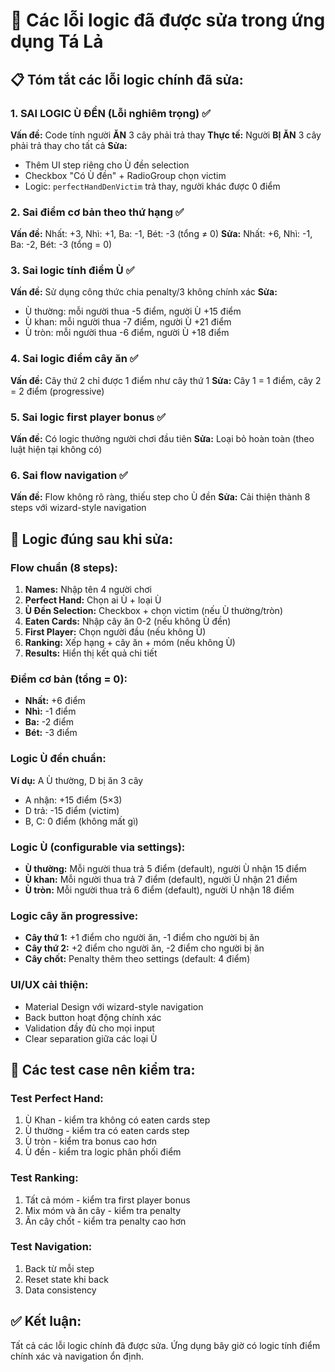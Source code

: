# 🔧 Các lỗi logic đã được sửa trong ứng dụng Tá Lả

## 📋 Tóm tắt các lỗi logic chính đã sửa:

### 1. **SAI LOGIC Ù ĐỀN (Lỗi nghiêm trọng)** ✅
**Vấn đề:** Code tính người **ĂN** 3 cây phải trả thay
**Thực tế:** Người **BỊ ĂN** 3 cây phải trả thay cho tất cả
**Sửa:**
- Thêm UI step riêng cho Ù đền selection
- Checkbox "Có Ù đền" + RadioGroup chọn victim
- Logic: `perfectHandDenVictim` trả thay, người khác được 0 điểm

### 2. **Sai điểm cơ bản theo thứ hạng** ✅
**Vấn đề:** Nhất: +3, Nhì: +1, Ba: -1, Bét: -3 (tổng ≠ 0)
**Sửa:** Nhất: +6, Nhì: -1, Ba: -2, Bét: -3 (tổng = 0)

### 3. **Sai logic tính điểm Ù** ✅
**Vấn đề:** Sử dụng công thức chia penalty/3 không chính xác
**Sửa:**
- Ù thường: mỗi người thua -5 điểm, người Ù +15 điểm
- Ù khan: mỗi người thua -7 điểm, người Ù +21 điểm
- Ù tròn: mỗi người thua -6 điểm, người Ù +18 điểm

### 4. **Sai logic điểm cây ăn** ✅
**Vấn đề:** Cây thứ 2 chỉ được 1 điểm như cây thứ 1
**Sửa:** Cây 1 = 1 điểm, cây 2 = 2 điểm (progressive)

### 5. **Sai logic first player bonus** ✅
**Vấn đề:** Có logic thưởng người chơi đầu tiên
**Sửa:** Loại bỏ hoàn toàn (theo luật hiện tại không có)

### 6. **Sai flow navigation** ✅
**Vấn đề:** Flow không rõ ràng, thiếu step cho Ù đền
**Sửa:** Cải thiện thành 8 steps với wizard-style navigation

## 🎯 Logic đúng sau khi sửa:

### **Flow chuẩn (8 steps):**
1. **Names:** Nhập tên 4 người chơi
2. **Perfect Hand:** Chọn ai Ù + loại Ù
3. **Ù Đền Selection:** Checkbox + chọn victim (nếu Ù thường/tròn)
4. **Eaten Cards:** Nhập cây ăn 0-2 (nếu không Ù đền)
5. **First Player:** Chọn người đầu (nếu không Ù)
6. **Ranking:** Xếp hạng + cây ăn + móm (nếu không Ù)
7. **Results:** Hiển thị kết quả chi tiết

### **Điểm cơ bản (tổng = 0):**
- **Nhất:** +6 điểm
- **Nhì:** -1 điểm
- **Ba:** -2 điểm
- **Bét:** -3 điểm

### **Logic Ù đền chuẩn:**
**Ví dụ:** A Ù thường, D bị ăn 3 cây
- A nhận: +15 điểm (5×3)
- D trả: -15 điểm (victim)
- B, C: 0 điểm (không mất gì)

### **Logic Ù (configurable via settings):**
- **Ù thường:** Mỗi người thua trả 5 điểm (default), người Ù nhận 15 điểm
- **Ù khan:** Mỗi người thua trả 7 điểm (default), người Ù nhận 21 điểm
- **Ù tròn:** Mỗi người thua trả 6 điểm (default), người Ù nhận 18 điểm

### **Logic cây ăn progressive:**
- **Cây thứ 1:** +1 điểm cho người ăn, -1 điểm cho người bị ăn
- **Cây thứ 2:** +2 điểm cho người ăn, -2 điểm cho người bị ăn
- **Cây chốt:** Penalty thêm theo settings (default: 4 điểm)

### **UI/UX cải thiện:**
- Material Design với wizard-style navigation
- Back button hoạt động chính xác
- Validation đầy đủ cho mọi input
- Clear separation giữa các loại Ù

## 🧪 Các test case nên kiểm tra:

### **Test Perfect Hand:**
1. Ù Khan - kiểm tra không có eaten cards step
2. Ù thường - kiểm tra có eaten cards step
3. Ù tròn - kiểm tra bonus cao hơn
4. Ù đền - kiểm tra logic phân phối điểm

### **Test Ranking:**
1. Tất cả móm - kiểm tra first player bonus
2. Mix móm và ăn cây - kiểm tra penalty
3. Ăn cây chốt - kiểm tra penalty cao hơn

### **Test Navigation:**
1. Back từ mỗi step
2. Reset state khi back
3. Data consistency

## ✅ Kết luận:
Tất cả các lỗi logic chính đã được sửa. Ứng dụng bây giờ có logic tính điểm chính xác và navigation ổn định.

